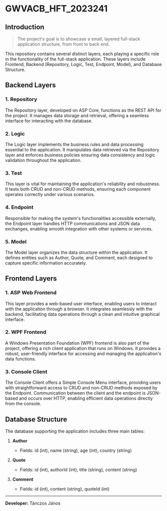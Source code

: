 # GWVACB_HFT_2023241

## Introduction

> The project's goal is to showcase a small, layered full-stack application structure, from front to back end.

This repository contains several distinct layers, each playing a specific role in the functionality of the full-stack application. These layers include Frontend, Backend (Repository, Logic, Test, Endpoint, Model), and Database Structure.

## Backend Layers

### 1. Repository

The Repository layer, developed on ASP Core, functions as the REST API for the project. It manages data storage and retrieval, offering a seamless interface for interacting with the database.

### 2. Logic

The Logic layer implements the business rules and data processing essential to the application. It manipulates data retrieved via the Repository layer and enforces business policies ensuring data consistency and logic validation throughout the application.

### 3. Test

This layer is vital for maintaining the application's reliability and robustness. It tests both CRUD and non-CRUD methods, ensuring each component operates correctly under various scenarios.

### 4. Endpoint

Responsible for making the system's functionalities accessible externally, the Endpoint layer handles HTTP communications and JSON data exchanges, enabling smooth integration with other systems or services.

### 5. Model

The Model layer organizes the data structure within the application. It defines entities such as Author, Quote, and Comment, each designed to capture specific information accurately.

## Frontend Layers

### 1. ASP Web Frontend

This layer provides a web-based user interface, enabling users to interact with the application through a browser. It integrates seamlessly with the backend, facilitating data operations through a clean and intuitive graphical interface.

### 2. WPF Frontend

A Windows Presentation Foundation (WPF) frontend is also part of the project, offering a rich client application that runs on Windows. It provides a robust, user-friendly interface for accessing and managing the application's data functions.

### 3. Console Client

The Console Client offers a Simple Console Menu interface, providing users with straightforward access to CRUD and non-CRUD methods exposed by the Endpoint. Communication between the client and the endpoint is JSON-based and occurs over HTTP, enabling efficient data operations directly from the console.

## Database Structure

The database supporting the application includes three main tables:

1. **Author**
   - Fields: id (int), name (string), age (int), country (string)

2. **Quote**
   - Fields: id (int), authorId (int), title (string), content (string)

3. **Comment**
   - Fields: id (int), content (string), quoteId (int)

---

**Developer:** Tánczos János
